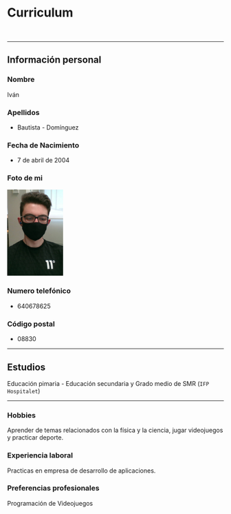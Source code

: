 # Curriculum
<section>
<br>
</section>
<hr>

## Información personal
### Nombre
Iván
### Apellidos
- Bautista - Domínguez
### Fecha de Nacimiento
- 7 de abril de 2004

### Foto de mi
<p>
<img src="/micara.PNG" alt="imagen" height="200px">
</p>

### Numero telefónico
- 640678625
### Código postal
- 08830
<section>
<p></p>
</section>
<hr>

## Estudios
Educación pimaria - Educación secundaria y Grado medio de SMR (`IFP Hospitalet`)
<hr>

### Hobbies
Aprender de temas relacionados con la física y la ciencia, jugar videojuegos y practicar deporte.
### Experiencia laboral
Practicas en empresa de desarrollo de aplicaciones.
### Preferencias profesionales
Programación de Videojuegos
